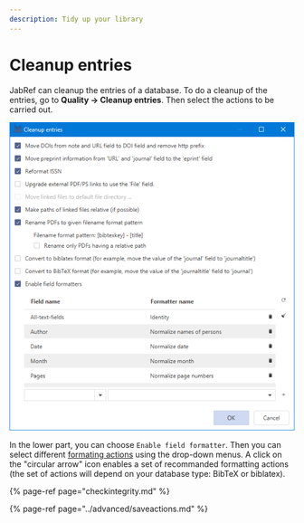 ```yaml
---
description: Tidy up your library
---
```


# Cleanup entries

JabRef can cleanup the entries of a database. To do a cleanup of the entries, go to **Quality → Cleanup entries**. Then select the actions to be carried out.

![The Cleanup entries dialog](../.gitbook/assets/cleanupdialog.png)

In the lower part, you can choose `Enable field formatter`. Then you can select different [formating actions](../advanced/saveactions.md) using the drop-down menus. A click on the "circular arrow" icon enables a set of recommanded formatting actions \(the set of actions will depend on your database type: BibTeX or biblatex\).

{% page-ref page="checkintegrity.md" %}

{% page-ref page="../advanced/saveactions.md" %}
